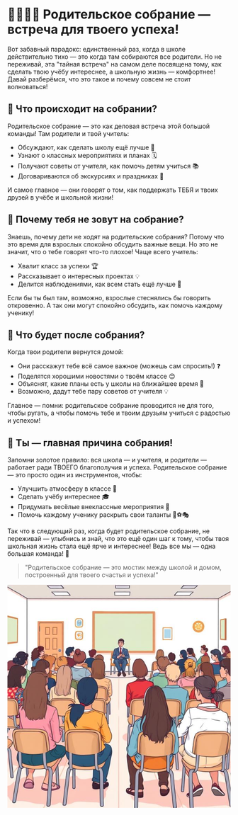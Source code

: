 # 👨👩👧👦 Родительское собрание — встреча для твоего успеха!

Вот забавный парадокс: единственный раз, когда в школе действительно тихо — это когда там собираются все родители. Но не переживай, эта "тайная встреча" на самом деле посвящена тому, как сделать твою учёбу интереснее, а школьную жизнь — комфортнее! Давай разберёмся, что это такое и почему совсем не стоит волноваться!

## 🤝 Что происходит на собрании?

Родительское собрание — это как деловая встреча этой большой команды! Там родители и твой учитель:
- Обсуждают, как сделать школу ещё лучше 🏫
- Узнают о классных мероприятиях и планах 🗓️
- Получают советы от учителя, как помочь детям учиться 📚
- Договариваются об экскурсиях и праздниках 🎉

И самое главное — они говорят о том, как поддержать ТЕБЯ и твоих друзей в учёбе и школьной жизни!

## 💌 Почему тебя не зовут на собрание?

Знаешь, почему дети не ходят на родительские собрания? Потому что это время для взрослых спокойно обсудить важные вещи. Но это не значит, что о тебе говорят что-то плохое! Чаще всего учитель:
- Хвалит класс за успехи 🏆
- Рассказывает о интересных проектах 💡
- Делится наблюдениями, как всем стать ещё лучше 🌟

Если бы ты был там, возможно, взрослые стеснялись бы говорить откровенно. А так они могут спокойно обсудить, как помочь каждому ученику!

## 🏡 Что будет после собрания?

Когда твои родители вернутся домой:
- Они расскажут тебе всё самое важное (можешь сам спросить!) ❓
- Поделятся хорошими новостями о твоём классе 😊
- Объяснят, какие планы есть у школы на ближайшее время 📝
- Возможно, дадут тебе пару советов от учителя 💡

Главное — помни: родительское собрание проводится не для того, чтобы ругать, а чтобы помочь тебе и твоим друзьям учиться с радостью и успехом!

## 🌟 Ты — главная причина собрания!

Запомни золотое правило: вся школа — и учителя, и родители — работает ради ТВОЕГО благополучия и успеха. Родительское собрание — это просто один из инструментов, чтобы:
- Улучшить атмосферу в классе 💖
- Сделать учёбу интереснее 🎓
- Придумать весёлые внеклассные мероприятия 🎪
- Помочь каждому ученику раскрыть свои таланты 🎨⚽🎭

Так что в следующий раз, когда будет родительское собрание, не переживай — улыбнись и знай, что это ещё один шаг к тому, чтобы твоя школьная жизнь стала ещё ярче и интереснее! Ведь все мы — одна большая команда! 🤝

> "Родительское собрание — это мостик между школой и домом, построенный для твоего счастья и успеха!"

![alt text](pics/parent%20meeting/1.jpg)